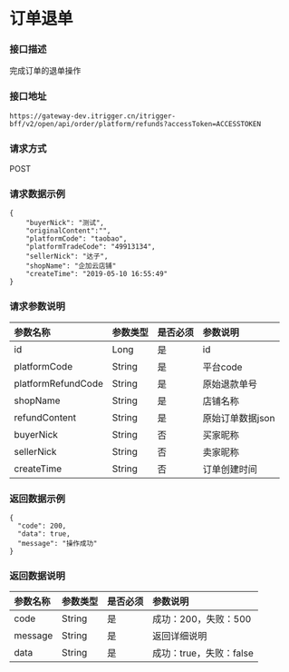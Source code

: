 # 订单退单

### 接口描述

完成订单的退单操作

### 接口地址

```text
https://gateway-dev.itrigger.cn/itrigger-bff/v2/open/api/order/platform/refunds?accessToken=ACCESSTOKEN
```

### 请求方式

POST

### 请求数据示例

```text
{
	"buyerNick": "测试",
	"originalContent":"",
	"platformCode": "taobao",
	"platformTradeCode": "49913134",
	"sellerNick": "达子",
	"shopName": "企加云店铺"
	"createTime": "2019-05-10 16:55:49"
}
```

### 请求参数说明

| 参数名称 | 参数类型 | 是否必须 | 参数说明 |
| :--- | :--- | :--- | :--- |
| id | Long | 是 | id |
| platformCode | String | 是 | 平台code |
| platformRefundCode | String | 是 | 原始退款单号 |
| shopName | String | 是 | 店铺名称 |
| refundContent | String | 是 | 原始订单数据json |
| buyerNick | String | 否 | 买家昵称 |
| sellerNick | String | 否 | 卖家昵称 |
| createTime | String | 否 | 订单创建时间 |

### 返回数据示例

```text
{
  "code": 200,
  "data": true,
  "message": "操作成功"
}
```

### 返回数据说明

| 参数名称 | 参数类型 | 是否必须 | 参数说明 |
| :--- | :--- | :--- | :--- |
| code | String | 是 | 成功：200，失败：500 |
| message | String | 是 | 返回详细说明 |
| data | String | 是 | 成功：true，失败：false |

